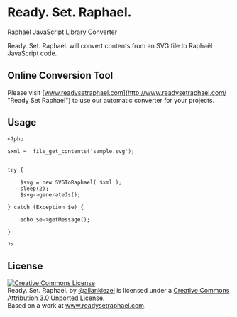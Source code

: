 Ready. Set. Raphael.
=========

Raphaël JavaScript Library Converter

Ready. Set. Raphael. will convert contents from an SVG file to Raphaël JavaScript code.

Online Conversion Tool
----

Please visit [www.readysetraphael.com](http://www.readysetraphael.com/ "Ready Set Raphael") to use our automatic converter for your projects.

Usage
--------------

```
<?php

$xml =  file_get_contents('sample.svg');


try {

    $svg = new SVGToRaphael( $xml );
    sleep(2);
    $svg->generateJs();

} catch (Exception $e) {

    echo $e->getMessage();

}

?>
```

License
----

<p>
<a rel="license" href="http://creativecommons.org/licenses/by/3.0/"><img alt="Creative Commons License" style="border-width:0" src="http://i.creativecommons.org/l/by/3.0/80x15.png" /></a><br /><span xmlns:dct="http://purl.org/dc/terms/" href="http://purl.org/dc/dcmitype/Text" property="dct:title" rel="dct:type">Ready. Set. Raphael.</span> by <a xmlns:cc="http://creativecommons.org/ns#" href="http://www.twitter.com/allankiezel" property="cc:attributionName" rel="cc:attributionURL">@allankiezel</a> is licensed under a <a rel="license" href="http://creativecommons.org/licenses/by/3.0/">Creative Commons Attribution 3.0 Unported License</a>.<br />Based on a work at <a xmlns:dct="http://purl.org/dc/terms/" href="http://www.readysetraphael.com" rel="dct:source">www.readysetraphael.com</a>.
</p>

